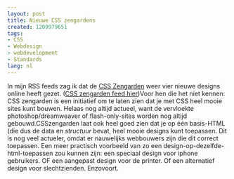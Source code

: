 ```yaml
---
layout: post
title: Nieuwe CSS zengardens
created: 1209979651
tags:
- CSS
- Webdesign
- webdevelopment
- Standards
lang: nl
---
```

In mijn RSS feeds zag ik dat de [CSS Zengarden](http://www.csszengarden.com/?cssfile=/213/213.css&page=0) weer vier nieuwe designs online heeft gezet. ([CSS zengarden feed hier](http://www.csszengarden.com/zengarden.xml))Voor hen die het niet kennen: CSS zengarden is een initiatief om te laten zien dat je met CSS heel mooie sites kunt bouwen. Helaas nog altijd actueel, want de vervloekte photoshop/dreamweaver of flash-only-sites worden nog altijd gebouwd.CSSzengarden laat ook heel goed zien dat je op één basis-HTML (die dus de data en _structuur_ bevat, heel mooie designs kunt toepassen. Dit is nog veel actueler, omdat er nauwelijks webbouwers zijn die dit correct toepassen. Een meer practisch voorbeeld van zo een design-op-dezelfde-html-toepassen zou kunnen zijn: een speciaal design voor iphone gebruikers. OF een aangepast design voor de printer. Of een alternatief design voor slechtzienden. Enzovoort. <!--break-->
